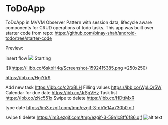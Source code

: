 # ToDoApp

ToDoApp in MVVM Observer Pattern with session data, lifecycle aware components for CRUD operations of todo tasks.
This app was built over starter code from repo: https://github.com/binay-shah/android-todo/tree/starter-code

Preview:

insert flow 
![](https://im3.ezgif.com/tmp/ezgif-3-1fa9d17cd801.gif)
Starting

![](https://i.ibb.co/6skbH4q/Screenshot-1592415385.png =250x250)

https://ibb.co/HgjYtr9

Add new task
https://ibb.co/c2rxBLH
Filling values
https://ibb.co/WpLQr5W
Calendar for due date
https://ibb.co/JrSgVHz
Task list
https://ibb.co/zNc551x
Swipe to delete
https://ibb.co/HDttMxR



type date
https://im3.ezgif.com/tmp/ezgif-3-db1e14a730b0.gif

swipe ti delete
https://im3.ezgif.com/tmp/ezgif-3-59a1c8ff6f86.gif
![alt text](http://url/to/img.png)
